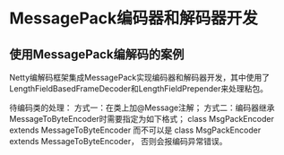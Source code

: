 # MessagePack编码器和解码器开发
## 使用MessagePack编解码的案例
Netty编解码框架集成MessagePack实现编码器和解码器开发，其中使用了LengthFieldBasedFrameDecoder和LengthFieldPrepender来处理粘包。

待编码类的处理：
    方式一：在类上加@Message注解；
    方式二：编码器继承MessageToByteEncoder时需要指定为如下格式；
        class MsgPackEncoder extends MessageToByteEncoder<UserInfo>
        而不可以是
        class MsgPackEncoder extends MessageToByteEncoder<Object>，
        否则会报编码异常错误。